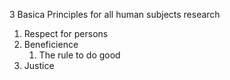 3 Basica Principles for all human subjects research
1. Respect for persons
2. Beneficience
	1. The rule to do good
3. Justice